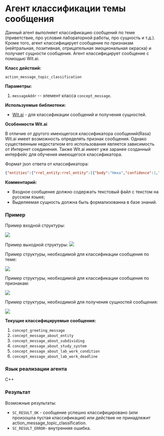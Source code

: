 # Агент классификации темы сообщения

Данный агент выполняет классификацию сообщений по теме (приветствие, про условия лабораторной работы, про сущность и т.д.).
Кроме того, агент классифицирует сообщение по признакам (нейтральная, позитивная, отрицательная эмоциональная окраска) и получает сущности сообщения.
Агент классифицирует сообщение с помощью Wit.ai.

**Класс действий:**

`action_message_topic_classification`

**Параметры:**

1. `messageAddr` -- элемент класса `concept_message`.

**Используемые библиотеки:**

* [Wit.ai](https://wit.ai/) - для классификации сообщений и получения сущностей.

**Особенности Wit.ai**

В отличие от другого имеющегося классификатора сообщений(Rasa) Wit.ai имеет возможность определять признак сообщения. Однако существенным недостатком его использования является зависимость от Интернет соединения. Также Wit.ai имеет уже заранее созданный интерфейс для обучения имеющегося классификатора.

Формат json ответа от классификатора:

```json
{"entities":{"rrel_entity:rrel_entity":[{"body":"Ника","confidence":1,"end":23,"entities":{},"id":"545916503952309","name":"rrel_entity","role":"rrel_entity","start":19,"type":"value","value":"Ника"}]},"intents":[{"confidence":1,"id":"271954618797345","name":"about_skill"}],"text":"На что разбивается Ника?","traits":{}}
```

**Комментарий:**

* Входное сообщение должно содержать текстовый файл с текстом на русском языке;
* Выделяемая сущность должна быть формализованна в базе знаний.

### Пример

Пример входной структуры:

<img src="../images/messageTopicClassificationAgentInput.png"></img>

Пример выходной структуры:
<img src="../images/messageTopicClassificationAgentOutput.png"></img>

Пример структуры, необходимой для классификации сообщения по теме:

<img src="../images/messageTopicClassificationAgentIntentFormalization.png"></img>

Пример структуры, необходимой для классификации сообщения по признакам:

<img src="../images/messageTopicClassificationAgentTraitFormalization.png"></img>

Пример структуры, необходимой для получения сущностей сообщения:

<img src="../images/messageTopicClassificationAgentEntityFormalization.png"></img>

**Текущие классифицируемые сообщения:**

1. `concept_greeting_message`
2. `concept_message_about_entity`
3. `concept_message_about_subdividing`
4. `concept_message_about_study_system`
5. `concept_message_about_lab_work_condition`
6. `concept_message_about_lab_work_deadline`

### Язык реализации агента
C++

### Результат

Возможные результаты:

* `SC_RESULT_OK` - сообщение успешно классифицировано (или произошла пустая классификация) или действие не принадлежит action_message_topic_classification.
* `SC_RESULT_ERROR`- внутренняя ошибка.
